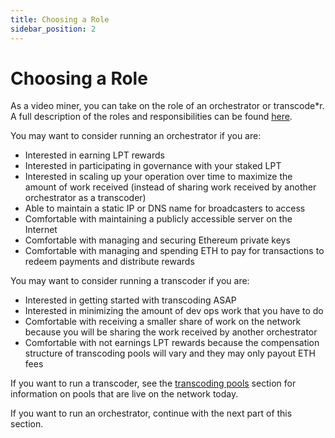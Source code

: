 ```yaml
---
title: Choosing a Role
sidebar_position: 2
---
```


# Choosing a Role

As a video miner, you can take on the role of an orchestrator or transcode*r. A
full description of the roles and responsibilities can be found
[here](/video-miners/core-concepts/roles-and-responsibilities).

You may want to consider running an orchestrator if you are:

- Interested in earning LPT rewards
- Interested in participating in governance with your staked LPT
- Interested in scaling up your operation over time to maximize the amount of
  work received (instead of sharing work received by another orchestrator as a
  transcoder)
- Able to maintain a static IP or DNS name for broadcasters to access
- Comfortable with maintaining a publicly accessible server on the Internet
- Comfortable with managing and securing Ethereum private keys
- Comfortable with managing and spending ETH to pay for transactions to redeem
  payments and distribute rewards

You may want to consider running a transcoder if you are:

- Interested in getting started with transcoding ASAP
- Interested in minimizing the amount of dev ops work that you have to do
- Comfortable with receiving a smaller share of work on the network because you
  will be sharing the work received by another orchestrator
- Comfortable with not earnings LPT rewards because the compensation structure
  of transcoding pools will vary and they may only payout ETH fees

If you want to run a transcoder, see the
[transcoding pools](/video-miners/core-concepts/pools) section for
information on pools that are live on the network today.

If you want to run an orchestrator, continue with the next part of this section.

